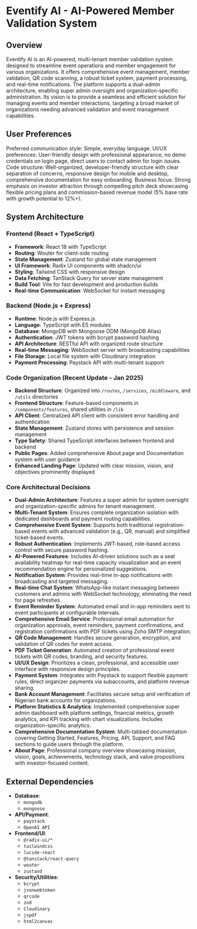 # Eventify AI - AI-Powered Member Validation System

## Overview
Eventify AI is an AI-powered, multi-tenant member validation system designed to streamline event operations and member engagement for various organizations. It offers comprehensive event management, member validation, QR code scanning, a robust ticket system, payment processing, and real-time notifications. The platform supports a dual-admin architecture, enabling super admin oversight and organization-specific administration. Its vision is to provide a seamless and efficient solution for managing events and member interactions, targeting a broad market of organizations needing advanced validation and event management capabilities.

## User Preferences
Preferred communication style: Simple, everyday language.
UI/UX preferences: User-friendly design with professional appearance, no demo credentials on login page, direct users to contact admin for login issues.
Code structure: Well-organized, developer-friendly structure with clear separation of concerns, responsive design for mobile and desktop, comprehensive documentation for easy onboarding.
Business focus: Strong emphasis on investor attraction through compelling pitch deck showcasing flexible pricing plans and commission-based revenue model (5% base rate with growth potential to 12%+).

## System Architecture
### Frontend (React + TypeScript)
- **Framework**: React 18 with TypeScript
- **Routing**: Wouter for client-side routing
- **State Management**: Zustand for global state management
- **UI Framework**: Radix UI components with shadcn/ui
- **Styling**: Tailwind CSS with responsive design
- **Data Fetching**: TanStack Query for server state management
- **Build Tool**: Vite for fast development and production builds
- **Real-time Communication**: WebSocket for instant messaging

### Backend (Node.js + Express)
- **Runtime**: Node.js with Express.js
- **Language**: TypeScript with ES modules
- **Database**: MongoDB with Mongoose ODM (MongoDB Atlas)
- **Authentication**: JWT tokens with bcrypt password hashing
- **API Architecture**: RESTful API with organized route structure
- **Real-time Messaging**: WebSocket server with broadcasting capabilities
- **File Storage**: Local file system with Cloudinary integration
- **Payment Processing**: Paystack API with multi-tenant support

### Code Organization (Recent Update - Jan 2025)
- **Backend Structure**: Organized into `/routes`, `/services`, `/middleware`, and `/utils` directories
- **Frontend Structure**: Feature-based components in `/components/features`, shared utilities in `/lib`
- **API Client**: Centralized API client with consistent error handling and authentication
- **State Management**: Zustand stores with persistence and session management
- **Type Safety**: Shared TypeScript interfaces between frontend and backend
- **Public Pages**: Added comprehensive About page and Documentation system with user guidance
- **Enhanced Landing Page**: Updated with clear mission, vision, and objectives prominently displayed

### Core Architectural Decisions
- **Dual-Admin Architecture**: Features a super admin for system oversight and organization-specific admins for tenant management.
- **Multi-Tenant System**: Ensures complete organization isolation with dedicated dashboards and payment routing capabilities.
- **Comprehensive Event System**: Supports both traditional registration-based events with advanced validation (e.g., QR, manual) and simplified ticket-based events.
- **Robust Authentication**: Implements JWT-based, role-based access control with secure password hashing.
- **AI-Powered Features**: Includes AI-driven solutions such as a seat availability heatmap for real-time capacity visualization and an event recommendation engine for personalized suggestions.
- **Notification System**: Provides real-time in-app notifications with broadcasting and targeted messaging.
- **Real-time Chat System**: WhatsApp-like instant messaging between customers and admins with WebSocket technology, eliminating the need for page refreshes.
- **Event Reminder System**: Automated email and in-app reminders sent to event participants at configurable intervals.
- **Comprehensive Email Service**: Professional email automation for organization approvals, event reminders, payment confirmations, and registration confirmations with PDF tickets using Zoho SMTP integration.
- **QR Code Management**: Handles secure generation, encryption, and validation of QR codes for event access.
- **PDF Ticket Generation**: Automated creation of professional event tickets with QR codes, branding, and security features.
- **UI/UX Design**: Prioritizes a clean, professional, and accessible user interface with responsive design principles.
- **Payment System**: Integrates with Paystack to support flexible payment rules, direct organizer payments via subaccounts, and platform revenue sharing.
- **Bank Account Management**: Facilitates secure setup and verification of Nigerian bank accounts for organizations.
- **Platform Statistics & Analytics**: Implemented comprehensive super admin dashboard with platform settings, financial metrics, growth analytics, and KPI tracking with chart visualizations. Includes organization-specific analytics.
- **Comprehensive Documentation System**: Multi-tabbed documentation covering Getting Started, Features, Pricing, API, Support, and FAQ sections to guide users through the platform.
- **About Page**: Professional company overview showcasing mission, vision, goals, achievements, technology stack, and value propositions with investor-focused content.

## External Dependencies
- **Database**:
    - `mongodb`
    - `mongoose`
- **API/Payment**:
    - `paystack`
    - `OpenAI API`
- **Frontend/UI**:
    - `@radix-ui/*`
    - `tailwindcss`
    - `lucide-react`
    - `@tanstack/react-query`
    - `wouter`
    - `zustand`
- **Security/Utilities**:
    - `bcrypt`
    - `jsonwebtoken`
    - `qrcode`
    - `zod`
    - `Cloudinary`
    - `jspdf`
    - `html2canvas`
